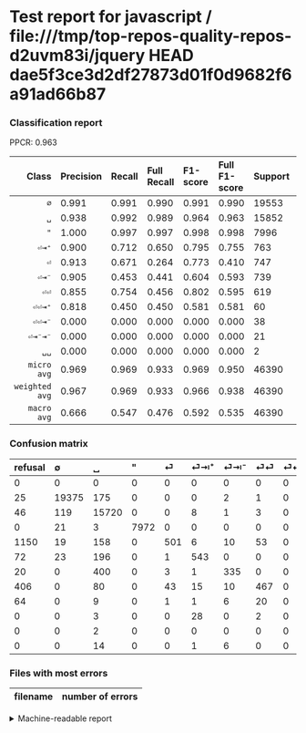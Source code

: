 # Test report for javascript / file:///tmp/top-repos-quality-repos-d2uvm83i/jquery HEAD dae5f3ce3d2df27873d01f0d9682f6a91ad66b87

### Classification report

PPCR: 0.963

| Class | Precision | Recall | Full Recall | F1-score | Full F1-score | Support | Full Support | PPCR |
|------:|:----------|:-------|:------------|:---------|:---------|:--------|:-------------|:-----|
| `∅` | 0.991| 0.991| 0.990| 0.991| 0.990| 19553| 19578| 0.999 |
| `␣` | 0.938| 0.992| 0.989| 0.964| 0.963| 15852| 15898| 0.997 |
| `"` | 1.000| 0.997| 0.997| 0.998| 0.998| 7996| 7996| 1.000 |
| `⏎⇥⁺` | 0.900| 0.712| 0.650| 0.795| 0.755| 763| 835| 0.914 |
| `⏎` | 0.913| 0.671| 0.264| 0.773| 0.410| 747| 1897| 0.394 |
| `⏎⇥⁻` | 0.905| 0.453| 0.441| 0.604| 0.593| 739| 759| 0.974 |
| `⏎⏎` | 0.855| 0.754| 0.456| 0.802| 0.595| 619| 1025| 0.604 |
| `⏎⏎⇥⁺` | 0.818| 0.450| 0.450| 0.581| 0.581| 60| 60| 1.000 |
| `⏎⏎⇥⁻` | 0.000| 0.000| 0.000| 0.000| 0.000| 38| 102| 0.373 |
| `⏎⇥⁻⇥⁻` | 0.000| 0.000| 0.000| 0.000| 0.000| 21| 21| 1.000 |
| `␣␣` | 0.000| 0.000| 0.000| 0.000| 0.000| 2| 2| 1.000 |
| `micro avg` | 0.969| 0.969| 0.933| 0.969| 0.950| 46390| 48173| 0.963 |
| `weighted avg` | 0.967| 0.969| 0.933| 0.966| 0.938| 46390| 48173| 0.963 |
| `macro avg` | 0.666| 0.547| 0.476| 0.592| 0.535| 46390| 48173| 0.963 |

### Confusion matrix

|refusal|  ∅| ␣| "| ⏎| ⏎⇥⁺| ⏎⇥⁻| ⏎⏎| ⏎⏎⇥⁻| ⏎⏎⇥⁺| ␣␣| ⏎⇥⁻⇥⁻| 
|:---|:---|:---|:---|:---|:---|:---|:---|:---|:---|:---|:---|
|0 |0 |0 |0 |0 |0 |0 |0 |0 |0 |0 |0 |
|25 |19375 |175 |0 |0 |0 |2 |1 |0 |0 |0 |0 |
|46 |119 |15720 |0 |0 |8 |1 |3 |0 |1 |0 |0 |
|0 |21 |3 |7972 |0 |0 |0 |0 |0 |0 |0 |0 |
|1150 |19 |158 |0 |501 |6 |10 |53 |0 |0 |0 |0 |
|72 |23 |196 |0 |1 |543 |0 |0 |0 |0 |0 |0 |
|20 |0 |400 |0 |3 |1 |335 |0 |0 |0 |0 |0 |
|406 |0 |80 |0 |43 |15 |10 |467 |0 |4 |0 |0 |
|64 |0 |9 |0 |1 |1 |6 |20 |0 |1 |0 |0 |
|0 |0 |3 |0 |0 |28 |0 |2 |0 |27 |0 |0 |
|0 |0 |2 |0 |0 |0 |0 |0 |0 |0 |0 |0 |
|0 |0 |14 |0 |0 |1 |6 |0 |0 |0 |0 |0 |

### Files with most errors

| filename | number of errors|
|:----:|:-----|

<details>
    <summary>Machine-readable report</summary>
```json
{
  "cl_report": {"\"": {"f1-score": 0.998496993987976, "precision": 1.0, "recall": 0.9969984992496248, "support": 7996}, "macro avg": {"f1-score": 0.591639489629853, "precision": 0.6655096145985069, "recall": 0.5472430150439005, "support": 46390}, "micro avg": {"f1-score": 0.968743263634404, "precision": 0.968743263634404, "recall": 0.968743263634404, "support": 46390}, "weighted avg": {"f1-score": 0.965747492214533, "precision": 0.9668413938164324, "recall": 0.968743263634404, "support": 46390}, "\u2205": {"f1-score": 0.990795193045257, "precision": 0.990693869202843, "recall": 0.9908965376157112, "support": 19553}, "\u23ce": {"f1-score": 0.7731481481481481, "precision": 0.912568306010929, "recall": 0.6706827309236948, "support": 747}, "\u23ce\u21e5\u207a": {"f1-score": 0.7950219619326501, "precision": 0.900497512437811, "recall": 0.7116644823066841, "support": 763}, "\u23ce\u21e5\u207b": {"f1-score": 0.6041478809738502, "precision": 0.9054054054054054, "recall": 0.45331529093369416, "support": 739}, "\u23ce\u21e5\u207b\u21e5\u207b": {"f1-score": 0.0, "precision": 0.0, "recall": 0.0, "support": 21}, "\u23ce\u23ce": {"f1-score": 0.8017167381974248, "precision": 0.8553113553113553, "recall": 0.7544426494345718, "support": 619}, "\u23ce\u23ce\u21e5\u207a": {"f1-score": 0.5806451612903226, "precision": 0.8181818181818182, "recall": 0.45, "support": 60}, "\u23ce\u23ce\u21e5\u207b": {"f1-score": 0.0, "precision": 0.0, "recall": 0.0, "support": 38}, "\u2423": {"f1-score": 0.9640623083527536, "precision": 0.9379474940334129, "recall": 0.991672975018925, "support": 15852}, "\u2423\u2423": {"f1-score": 0.0, "precision": 0.0, "recall": 0.0, "support": 2}},
  "cl_report_full": {"\"": {"f1-score": 0.998496993987976, "precision": 1.0, "recall": 0.9969984992496248, "support": 7996}, "macro avg": {"f1-score": 0.5349858267827781, "precision": 0.6655096145985069, "recall": 0.4760739940705941, "support": 48173}, "micro avg": {"f1-score": 0.9504774594714634, "precision": 0.968743263634404, "recall": 0.9328877171859755, "support": 48173}, "weighted avg": {"f1-score": 0.9378036222858684, "precision": 0.9631814311289002, "recall": 0.9328877171859755, "support": 48173}, "\u2205": {"f1-score": 0.9901622588475789, "precision": 0.990693869202843, "recall": 0.989631218714884, "support": 19578}, "\u23ce": {"f1-score": 0.4096484055600982, "precision": 0.912568306010929, "recall": 0.26410121244069584, "support": 1897}, "\u23ce\u21e5\u207a": {"f1-score": 0.7552155771905423, "precision": 0.900497512437811, "recall": 0.6502994011976048, "support": 835}, "\u23ce\u21e5\u207b": {"f1-score": 0.5934455270150575, "precision": 0.9054054054054054, "recall": 0.4413702239789196, "support": 759}, "\u23ce\u21e5\u207b\u21e5\u207b": {"f1-score": 0.0, "precision": 0.0, "recall": 0.0, "support": 21}, "\u23ce\u23ce": {"f1-score": 0.5945257797581158, "precision": 0.8553113553113553, "recall": 0.455609756097561, "support": 1025}, "\u23ce\u23ce\u21e5\u207a": {"f1-score": 0.5806451612903226, "precision": 0.8181818181818182, "recall": 0.45, "support": 60}, "\u23ce\u23ce\u21e5\u207b": {"f1-score": 0.0, "precision": 0.0, "recall": 0.0, "support": 102}, "\u2423": {"f1-score": 0.9627043909608671, "precision": 0.9379474940334129, "recall": 0.9888036230972449, "support": 15898}, "\u2423\u2423": {"f1-score": 0.0, "precision": 0.0, "recall": 0.0, "support": 2}},
  "ppcr": 0.9629875656488074
}
```
</details>
